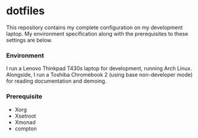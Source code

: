 dotfiles
========

This repository contains my complete configuration on my development laptop. My environment specification along with the prerequisites to these settings are below. 



### Environment

I run a Lenovo Thinkpad T430s laptop for development, running Arch Linux. Alongside, I run a Toshiba Chromebook 2 (using base non-developer mode) for reading documentation and demoing. 


### Prerequisite

- Xorg
- Xsetroot
- Xmonad
- compton

